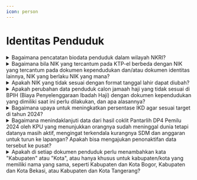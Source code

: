 ```yaml
---
icon: person
---
```


# Identitas Penduduk

<details>

<summary>Bagaimana pencatatan biodata penduduk dalam wilayah NKRI?</summary>

Berdasarkan ketentuan Pasal 4 Peraturan Presiden Nomor 96 Tahun 2018, pencatatan biodata penduduk dapat dilakukan dengan memenuhi persyaratan sebagai berikut:

1. Surat pengantar (asli) dari rukun tetangga dan rukun warga atau yang disebut dengan nama lain;
2. Fotokopi dokumen atau bukti peristiwa kependudukan dan peristiwa penting;
3. Fotokopi bukti pendidikan terakhir;
4. Apabila tidak memiliki syarat 1 dan 2, maka mengisi surat keterangan tidak memiliki dokumen kependudukan.

Tata Cara:

1. Pemohon mengisi Formulir Biodata Keluarga (F-1.01);
2. Pemohon menyerahkan surat pengantar RT dan RW (tidak diperlukan untuk anak yang baru lahir dengan orang tua yang sudah terdaftar dalam database kependudukan);
3. Pemohon menyerahkan fotokopi dokumen atau bukti peristiwa kependudukan dan peristiwa penting (seperti paspor, surat keterangan lahir dari RS/ Puskesmas/Klinik);
4. Pemohon menyerahkan fotokopi bukti Pendidikan terakhir (ijazah);
5. Apabila huruf c dan huruf d tidak dimiliki, maka Pemohon mengisi Surat Peryataan Tidak Memiliki Dokumen Kependudukan (F1.04);
6. Pemohon menyerahkan surat pernyataan (asli) tidak keberatan dari pemilik rumah apabila menumpang KK, menyewa rumah, kontrak dan kost;
7. Dinas menerbitkan Biodata. Dalam hal Biodata diminta oleh penduduk, Dinas memberikan Biodatanya.

Catatan:\
Untuk pelayanan online/daring, persyaratan yang discan/difoto untuk diunggah harus aslinya.

**Sumber rujukan:**

* Pasal 4 Peraturan Presiden Nomor 96 Tahun 2018 tentang Persyaratan dan Tata Cara Pendaftaran Penduduk dan Pencatatan Sipil. ([link](https://dukcapil.kemendagri.go.id/download/detail/14))
* Surat Dirjen Dukcapil yang ditujukan kepada Kepala Dinas Dukcapil di Seluruh Indonesia\
  Nomor 470/13287/DUKCAPIL tgl 28 September 2021 hal Jenis Layanan, Persyaratan dan\
  Penjelasan Pendaftaran Penduduk dan Pencatatan Sipil.

{% hint style="success" %}
Dibuat:  23 Juni 2025 10:00 WIB | Perubahan terakhir: 23 Juni 2025 10:00 WIB
{% endhint %}

</details>



<details>

<summary>Bagaimana bila NIK yang tercantum pada KTP-el berbeda dengan NIK yang tercantum pada dokumen kependudukan dan/atau dokumen identitas lainnya, NIK yang berlaku NIK yang mana?</summary>

Berdasarkan ketentuan Pasal 33 Peraturan Pemerintah Nomor 40 Tahun 2019, bahwa dalam hal NIK yang tercantum pada KTP-el berbeda dengan NIK yang tercantum pada Dokumen kependudukan dan/atau dokumen identitas lainnya yang diterbitkan oleh Kementerian/Lembaga atau badan hukum Indonesia, maka NIK yang berlaku adalah NIK yang tercantum pada KTP-el.

**Sumber rujukan:**

Pasal 33 Peraturan Pemerintah Nomor 40 Tahun 2019 tentang Pelaksanaan Undang-Undang Nomor 23 Tahun 2006 tentang Administrasi Kependudukan sebagaimana telah diubah dengan Undang-Undang Nomor 24 Tahun 2013 tentang perubahan atas Undang-Undang Nomor 23 Tahun 2006 tentang Administrasi Kependudukan. ([link](https://dukcapil.kemendagri.go.id/download/detail/7))

{% hint style="success" %}
Dibuat:  23 Juni 2025 10:00 WIB | Perubahan terakhir: 23 Juni 2025 10:00 WIB
{% endhint %}

</details>



<details>

<summary>Apakah NIK yang tidak sesuai dengan format tanggal lahir dapat diubah?</summary>

Berdasarkan ketentuan Pasal 30 ayat (2) Peraturan Pemerintah Nomor 40 Tahun 2019, bahwa NIK berlaku seumur hidup dan selamanya tidak berubah, dan tidak mengikuti perubahan domisili. ([link](https://dukcapil.kemendagri.go.id/download/detail/7))

{% hint style="success" %}
Dibuat:  23 Juni 2025 10:00 WIB | Perubahan terakhir: 23 Juni 2025 10:00 WIB
{% endhint %}

</details>



<details>

<summary>Apakah perubahan data penduduk calon jamaah haji yang tidak sesuai di BPIH (Biaya Penyelenggaraan Ibadah Haji) dengan dokumen kependudukan yang dimiliki saat ini perlu dilakukan, dan apa alasannya?</summary>

Tidak perlu mengubah data pada dokumen kependudukan calon jamaah haji. Data yang tercantum di BPIH (Biaya Penyelenggaraan Ibadah Haji) hanya digunakan untuk kepentingan haji dan tidak mempengaruhi dokumen kependudukan resmi yang dimiliki. Oleh karena itu, perubahan data pada dokumen kependudukan tidak diperlukan untuk tujuan ibadah haji.

**Sumber rujukan:**

Rapat Koordinasi Nasional Kependudukan dan Pencatatan Sipil Tahun 2024, Batam, 27 s.d. 29 Februari 2024.

{% hint style="success" %}
Dibuat:  23 Juni 2025 10:00 WIB | Perubahan terakhir: 23 Juni 2025 10:00 WIB
{% endhint %}

</details>



<details>

<summary>Bagaimana upaya untuk meningkatkan persentase IKD agar sesuai target di tahun 2024?</summary>

Untuk meningkatkan persentase IKD (Identitas Kependudukan Digital) agar sesuai target di tahun 2024, upaya yang dapat dilakukan antara lain dengan menerapkan strategi jemput bola. Ini bisa dilakukan dengan mengunjungi kantor-kantor, sekolah, perguruan tinggi, serta tempat-tempat lain di mana masyarakat sering berkumpul. Selain itu, setiap penduduk yang datang ke Disdukcapil untuk mengurus dokumen kependudukan juga bisa langsung diaktivasi IKD-nya. Dengan pendekatan proaktif ini, diharapkan lebih banyak penduduk yang akan terdaftar dalam sistem IKD sesuai dengan target yang telah ditetapkan.

**Sumber rujukan:**

Rapat Koordinasi Nasional Kependudukan dan Pencatatan Sipil Tahun 2024, Batam, 27 s.d. 29 Februari 2024.

{% hint style="success" %}
Dibuat:  23 Juni 2025 10:00 WIB | Perubahan terakhir: 23 Juni 2025 10:00 WIB
{% endhint %}

</details>



<details>

<summary>Bagaimana menindaklanjuti data dari hasil coklit Pantarlih DP4 Pemilu 2024 oleh KPU yang menunjukkan orangnya sudah meninggal dunia tetapi datanya masih aktif, mengingat terkendala kurangnya SDM dan anggaran untuk turun ke lapangan? Apakah bisa mengajukan penonaktifan data tersebut ke pusat?</summary>

Untuk menindaklanjuti data tersebut, dapat mengajukan permohonan penonaktifan data kepada Ditjen Dukcapil. Sehingga diharapkan Ditjen Dukcapil Kemendagri dapat menonaktifkan data NIK yang tidak valid, agar data kependudukan menjadi lebih akurat dan tidak mengganggu proses administrasi lainnya.

**Sumber rujukan:**

Rapat Koordinasi Nasional Kependudukan dan Pencatatan Sipil Tahun 2024, Batam, 27 s.d. 29 Februari 2024.

{% hint style="success" %}
Dibuat:  23 Juni 2025 10:00 WIB | Perubahan terakhir: 23 Juni 2025 10:00 WIB
{% endhint %}

</details>



<details>

<summary>Apakah di setiap dokumen penduduk perlu menambahkan kata "Kabupaten" atau "Kota", atau hanya khusus untuk kabupaten/kota yang memiliki nama yang sama, seperti Kabupaten dan Kota Bogor, Kabupaten dan Kota Bekasi, atau Kabupaten dan Kota Tangerang?</summary>

Benar, semua kabupaten/kota harus dituliskan "Kabupaten" atau "Kota" pada dokumen penduduk untuk menunjukkan tempat atau peristiwa yang terkait. Ini terutama penting ketika terdapat kabupaten dan kota dengan nama yang sama di suatu wilayah, untuk menghindari kebingungan antara kedua entitas tersebut.

**Sumber rujukan:**

Rapat Koordinasi Nasional Kependudukan dan Pencatatan Sipil Tahun 2024, Batam, 27 s.d. 29 Februari 2024.

{% hint style="success" %}
Dibuat:  23 Juni 2025 10:00 WIB | Perubahan terakhir: 23 Juni 2025 10:00 WIB
{% endhint %}

</details>
